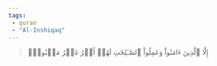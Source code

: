 ```yaml
---
tags: 
 - quran 
 - "Al-Inshiqaq"
---
```


> إِلَّا ٱلَّذِينَ ءَامَنُواْ وَعَمِلُواْ ٱلصَّـٰلِحَٰتِ لَهُمۡ أَجۡرٌ غَيۡرُ مَمۡنُونِۭ
